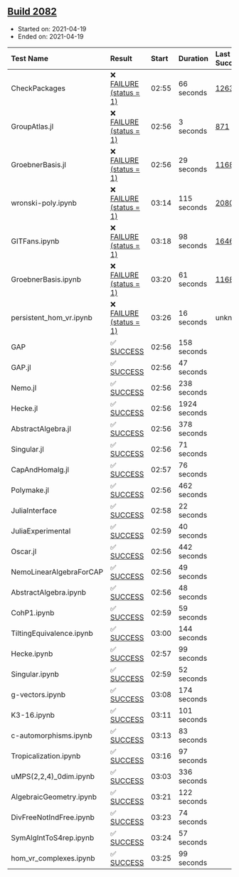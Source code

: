 ## [Build 2082](https://oscarci.mathematik.uni-kl.de/job/oscar-stable/2082/)

* Started on: 2021-04-19
* Ended on: 2021-04-19

| Test Name    | Result | Start | Duration | Last Success | First Failure |
|:-------------|:-------|:------|:---------|:-------------|:--------------|
| CheckPackages | ❌ [FAILURE (status = 1)](https://oscarci.mathematik.uni-kl.de/job/oscar-stable/2082/artifact/logs/build-2082/CheckPackages.log) | 02:55 | 66 seconds | [1263](https://oscarci.mathematik.uni-kl.de/job/oscar-stable/1263/) | [1264](https://oscarci.mathematik.uni-kl.de/job/oscar-stable/1264/) |
| GroupAtlas.jl | ❌ [FAILURE (status = 1)](https://oscarci.mathematik.uni-kl.de/job/oscar-stable/2082/artifact/logs/build-2082/GroupAtlas.jl.log) | 02:56 | 3 seconds | [871](https://oscarci.mathematik.uni-kl.de/job/oscar-stable/871/) | [872](https://oscarci.mathematik.uni-kl.de/job/oscar-stable/872/) |
| GroebnerBasis.jl | ❌ [FAILURE (status = 1)](https://oscarci.mathematik.uni-kl.de/job/oscar-stable/2082/artifact/logs/build-2082/GroebnerBasis.jl.log) | 02:56 | 29 seconds | [1168](https://oscarci.mathematik.uni-kl.de/job/oscar-stable/1168/) | [1169](https://oscarci.mathematik.uni-kl.de/job/oscar-stable/1169/) |
| wronski-poly.ipynb | ❌ [FAILURE (status = 1)](https://oscarci.mathematik.uni-kl.de/job/oscar-stable/2082/artifact/logs/build-2082/wronski-poly.ipynb.log) | 03:14 | 115 seconds | [2080](https://oscarci.mathematik.uni-kl.de/job/oscar-stable/2080/) | [2081](https://oscarci.mathematik.uni-kl.de/job/oscar-stable/2081/) |
| GITFans.ipynb | ❌ [FAILURE (status = 1)](https://oscarci.mathematik.uni-kl.de/job/oscar-stable/2082/artifact/logs/build-2082/GITFans.ipynb.log) | 03:18 | 98 seconds | [1646](https://oscarci.mathematik.uni-kl.de/job/oscar-stable/1646/) | [1647](https://oscarci.mathematik.uni-kl.de/job/oscar-stable/1647/) |
| GroebnerBasis.ipynb | ❌ [FAILURE (status = 1)](https://oscarci.mathematik.uni-kl.de/job/oscar-stable/2082/artifact/logs/build-2082/GroebnerBasis.ipynb.log) | 03:20 | 61 seconds | [1168](https://oscarci.mathematik.uni-kl.de/job/oscar-stable/1168/) | [1169](https://oscarci.mathematik.uni-kl.de/job/oscar-stable/1169/) |
| persistent_hom_vr.ipynb | ❌ [FAILURE (status = 1)](https://oscarci.mathematik.uni-kl.de/job/oscar-stable/2082/artifact/logs/build-2082/persistent_hom_vr.ipynb.log) | 03:26 | 16 seconds | unknown | unknown |
| GAP | ✅ [SUCCESS](https://oscarci.mathematik.uni-kl.de/job/oscar-stable/2082/artifact/logs/build-2082/GAP.log) | 02:56 | 158 seconds |  |  |
| GAP.jl | ✅ [SUCCESS](https://oscarci.mathematik.uni-kl.de/job/oscar-stable/2082/artifact/logs/build-2082/GAP.jl.log) | 02:56 | 47 seconds |  |  |
| Nemo.jl | ✅ [SUCCESS](https://oscarci.mathematik.uni-kl.de/job/oscar-stable/2082/artifact/logs/build-2082/Nemo.jl.log) | 02:56 | 238 seconds |  |  |
| Hecke.jl | ✅ [SUCCESS](https://oscarci.mathematik.uni-kl.de/job/oscar-stable/2082/artifact/logs/build-2082/Hecke.jl.log) | 02:56 | 1924 seconds |  |  |
| AbstractAlgebra.jl | ✅ [SUCCESS](https://oscarci.mathematik.uni-kl.de/job/oscar-stable/2082/artifact/logs/build-2082/AbstractAlgebra.jl.log) | 02:56 | 378 seconds |  |  |
| Singular.jl | ✅ [SUCCESS](https://oscarci.mathematik.uni-kl.de/job/oscar-stable/2082/artifact/logs/build-2082/Singular.jl.log) | 02:56 | 71 seconds |  |  |
| CapAndHomalg.jl | ✅ [SUCCESS](https://oscarci.mathematik.uni-kl.de/job/oscar-stable/2082/artifact/logs/build-2082/CapAndHomalg.jl.log) | 02:57 | 76 seconds |  |  |
| Polymake.jl | ✅ [SUCCESS](https://oscarci.mathematik.uni-kl.de/job/oscar-stable/2082/artifact/logs/build-2082/Polymake.jl.log) | 02:56 | 462 seconds |  |  |
| JuliaInterface | ✅ [SUCCESS](https://oscarci.mathematik.uni-kl.de/job/oscar-stable/2082/artifact/logs/build-2082/JuliaInterface.log) | 02:58 | 22 seconds |  |  |
| JuliaExperimental | ✅ [SUCCESS](https://oscarci.mathematik.uni-kl.de/job/oscar-stable/2082/artifact/logs/build-2082/JuliaExperimental.log) | 02:59 | 40 seconds |  |  |
| Oscar.jl | ✅ [SUCCESS](https://oscarci.mathematik.uni-kl.de/job/oscar-stable/2082/artifact/logs/build-2082/Oscar.jl.log) | 02:56 | 442 seconds |  |  |
| NemoLinearAlgebraForCAP | ✅ [SUCCESS](https://oscarci.mathematik.uni-kl.de/job/oscar-stable/2082/artifact/logs/build-2082/NemoLinearAlgebraForCAP.log) | 02:56 | 49 seconds |  |  |
| AbstractAlgebra.ipynb | ✅ [SUCCESS](https://oscarci.mathematik.uni-kl.de/job/oscar-stable/2082/artifact/logs/build-2082/AbstractAlgebra.ipynb.log) | 02:56 | 48 seconds |  |  |
| CohP1.ipynb | ✅ [SUCCESS](https://oscarci.mathematik.uni-kl.de/job/oscar-stable/2082/artifact/logs/build-2082/CohP1.ipynb.log) | 02:59 | 59 seconds |  |  |
| TiltingEquivalence.ipynb | ✅ [SUCCESS](https://oscarci.mathematik.uni-kl.de/job/oscar-stable/2082/artifact/logs/build-2082/TiltingEquivalence.ipynb.log) | 03:00 | 144 seconds |  |  |
| Hecke.ipynb | ✅ [SUCCESS](https://oscarci.mathematik.uni-kl.de/job/oscar-stable/2082/artifact/logs/build-2082/Hecke.ipynb.log) | 02:57 | 99 seconds |  |  |
| Singular.ipynb | ✅ [SUCCESS](https://oscarci.mathematik.uni-kl.de/job/oscar-stable/2082/artifact/logs/build-2082/Singular.ipynb.log) | 02:59 | 52 seconds |  |  |
| g-vectors.ipynb | ✅ [SUCCESS](https://oscarci.mathematik.uni-kl.de/job/oscar-stable/2082/artifact/logs/build-2082/g-vectors.ipynb.log) | 03:08 | 174 seconds |  |  |
| K3-16.ipynb | ✅ [SUCCESS](https://oscarci.mathematik.uni-kl.de/job/oscar-stable/2082/artifact/logs/build-2082/K3-16.ipynb.log) | 03:11 | 101 seconds |  |  |
| c-automorphisms.ipynb | ✅ [SUCCESS](https://oscarci.mathematik.uni-kl.de/job/oscar-stable/2082/artifact/logs/build-2082/c-automorphisms.ipynb.log) | 03:13 | 83 seconds |  |  |
| Tropicalization.ipynb | ✅ [SUCCESS](https://oscarci.mathematik.uni-kl.de/job/oscar-stable/2082/artifact/logs/build-2082/Tropicalization.ipynb.log) | 03:16 | 97 seconds |  |  |
| uMPS(2,2,4)_0dim.ipynb | ✅ [SUCCESS](https://oscarci.mathematik.uni-kl.de/job/oscar-stable/2082/artifact/logs/build-2082/uMPS-2-2-4-_0dim.ipynb.log) | 03:03 | 336 seconds |  |  |
| AlgebraicGeometry.ipynb | ✅ [SUCCESS](https://oscarci.mathematik.uni-kl.de/job/oscar-stable/2082/artifact/logs/build-2082/AlgebraicGeometry.ipynb.log) | 03:21 | 122 seconds |  |  |
| DivFreeNotIndFree.ipynb | ✅ [SUCCESS](https://oscarci.mathematik.uni-kl.de/job/oscar-stable/2082/artifact/logs/build-2082/DivFreeNotIndFree.ipynb.log) | 03:23 | 74 seconds |  |  |
| SymAlgIntToS4rep.ipynb | ✅ [SUCCESS](https://oscarci.mathematik.uni-kl.de/job/oscar-stable/2082/artifact/logs/build-2082/SymAlgIntToS4rep.ipynb.log) | 03:24 | 57 seconds |  |  |
| hom_vr_complexes.ipynb | ✅ [SUCCESS](https://oscarci.mathematik.uni-kl.de/job/oscar-stable/2082/artifact/logs/build-2082/hom_vr_complexes.ipynb.log) | 03:25 | 99 seconds |  |  |
